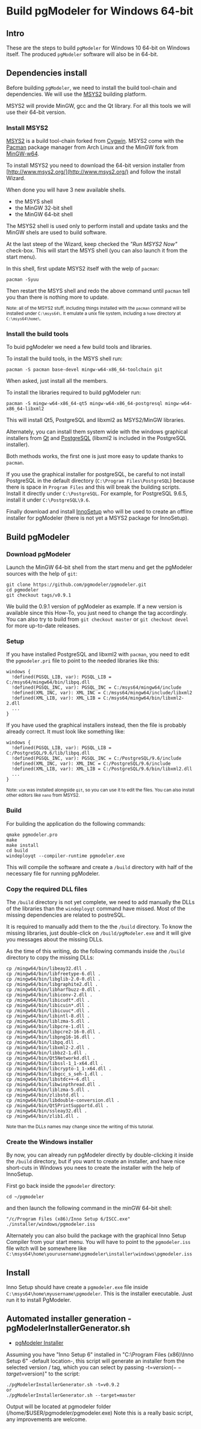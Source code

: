 # Build pgModeler for Windows 64-bit

## Intro

These are the steps to build `pgModeler` for Windows 10 64-bit on Windows itself.
The produced `pgModeler` software will also be in 64-bit.


## Dependencies install

Before building `pgModeler`, we need to install the build tool-chain and dependencies.
We will use the [MSYS2](http://www.msys2.org/) building platform.

MSYS2 will provide MinGW, gcc and the Qt library.
For all this tools we will use their 64-bit version.


### Install MSYS2

[MSYS2](http://www.msys2.org/) is a build tool-chain forked from [Cygwin](https://www.cygwin.com/). MSYS2 come with
the [Pacman](https://www.archlinux.org/pacman/) package manager from Arch Linux and the MinGW fork
from [MinGW-w64](https://mingw-w64.org/).

To install MSYS2 you need to download the 64-bit version installer from  [http://www.msys2.org/](http://www.msys2.org/)
and follow the install Wizard.

When done you will have 3 new available shells.

* the MSYS shell
* the MinGW 32-bit shell
* the MinGW 64-bit shell

The MSYS2 shell is used only to perform install and update tasks and the MinGW shels are used to build software.

At the last steep of the Wizard, keep checked the *"Run MSYS2 Now"* check-box. This will start the MSYS shell
(you can also launch it from the start menu). 

In this shell, first update MSYS2 itself with the welp of `pacman`:
```
pacman -Syuu
```

Then restart the MSYS shell and redo the above command until `pacman` tell you than there is nothing more to update.

<small>Note: all of the MSYS2 stuff, including things installed with the `pacman` command will be installed under `C:\msys64\`.
It emulate a unix file system, including a `home` directory at `C:\msys64\home\`.</small>


### Install the build tools

To buid pgModeler we need a few build tools and libraries.

To install the build tools, in the MSYS shell run:
```
pacman -S pacman base-devel mingw-w64-x86_64-toolchain git
```
When asked, just install all the members.

To install the libraries required to build pgModeler run:
```
pacman -S mingw-w64-x86_64-qt5 mingw-w64-x86_64-postgresql mingw-w64-x86_64-libxml2
```
This will install Qt5, PostgreSQL and libxml2 as MSYS2/MinGW libraries.

Alternately, you can install them system wide with the windows graphical installers
from [Qt](https://www1.qt.io/download-open-source/)
and [PostgreSQL](https://www.enterprisedb.com/downloads/postgres-postgresql-downloads)
(libxml2 is included in the PostgreSQL installer). 

Both methods works, the first one is just more easy to update thanks to `pacman`.

If you use the graphical installer for postgreSQL, be careful to not install PostgreSQL in the default
directory (`C:\Program Files\PostgreSQL`) because there is space in `Program Files` and this will break
the building scripts. Install it directly under `C:\PostgreSQL`. For example, for PostgreSQL 9.6.5,
install it under `C:\PostgreSQL\9.6`. 

Finally download and install [InnoSetup](http://www.jrsoftware.org/isinfo.php) who will be used to create
an offline installer for pgModeler (there is not yet a MSYS2 package for InnoSetup).


## Build pgModeler

### Download pgModeler

Launch the MinGW 64-bit shell from the start menu and get the pgModeler sources with the help of `git`:

```
git clone https://github.com/pgmodeler/pgmodeler.git
cd pgmodeler
git checkout tags/v0.9.1
```
We build the 0.9.1 version of pgModeler as example. If a new version is available since this How-To,
you just need to change the tag accordingly. You can also try to build from `git checkout master`
or `git checkout devel` for more up-to-date releases.


### Setup

If you have installed PostgreSQL and libxml2 with `pacman`, you need to edit the `pgmodeler.pri` file to point
to the needed libraries like this:
```
windows {
  !defined(PGSQL_LIB, var): PGSQL_LIB = C:/msys64/mingw64/bin/libpq.dll
  !defined(PGSQL_INC, var): PGSQL_INC = C:/msys64/mingw64/include
  !defined(XML_INC, var): XML_INC = C:/msys64/mingw64/include/libxml2
  !defined(XML_LIB, var): XML_LIB = C:/msys64/mingw64/bin/libxml2-2.dll
  ...
}

```

If you have used the graphical installers instead, then the file is probably already correct. 
It must look like something like:
```
windows {
  !defined(PGSQL_LIB, var): PGSQL_LIB = C:/PostgreSQL/9.6/lib/libpq.dll
  !defined(PGSQL_INC, var): PGSQL_INC = C:/PostgreSQL/9.6/include
  !defined(XML_INC, var): XML_INC = C:/PostgreSQL/9.6/include
  !defined(XML_LIB, var): XML_LIB = C:/PostgreSQL/9.6/bin/libxml2.dll
  ...
}

```
<small>Note: `vim` was installed alongside `git`, so you can use it to edit the files.
You can also install other editors like `nano` from MSYS2.</small>


### Build

For building the application do the following commands:
```
qmake pgmodeler.pro
make
make install
cd build
windeployqt --compiler-runtime pgmodeler.exe
```

This will compile the software and create a `/build` directory with half of the necessary file for running pgModeler.


### Copy the required DLL files

The `/build` directory is not yet complete, we need to add manually the DLLs of the libraries than the `windeployqt`
command have missed. Most of the missing dependencies are related to postreSQL.

It is required to manually add them to the the `/build` directory. To know the missing libraries, just double-click
on `/build/pgModeler.exe` and it will give you messages about the missing DLLs.

As the time of this writing, do the following commands inside the `/build` directory to copy the missing DLLs:
```
cp /mingw64/bin/libeay32.dll .
cp /mingw64/bin/libfreetype-6.dll .
cp /mingw64/bin/libglib-2.0-0.dll .
cp /mingw64/bin/libgraphite2.dll .
cp /mingw64/bin/libharfbuzz-0.dll .
cp /mingw64/bin/libiconv-2.dll .
cp /mingw64/bin/libicudt*.dll .
cp /mingw64/bin/libicuin*.dll .
cp /mingw64/bin/libicuuc*.dll .
cp /mingw64/bin/libintl-8.dll .
cp /mingw64/bin/liblzma-5.dll .
cp /mingw64/bin/libpcre-1.dll .
cp /mingw64/bin/libpcre2-16-0.dll .
cp /mingw64/bin/libpng16-16.dll .
cp /mingw64/bin/libpq.dll .
cp /mingw64/bin/libxml2-2.dll .
cp /mingw64/bin/libbz2-1.dll .
cp /mingw64/bin/Qt5Networkd.dll .
cp /mingw64/bin/libssl-1_1-x64.dll .
cp /mingw64/bin/libcrypto-1_1-x64.dll .
cp /mingw64/bin/libgcc_s_seh-1.dll .
cp /mingw64/bin/libstdc++-6.dll .
cp /mingw64/bin/libwinpthread.dll .
cp /mingw64/bin/liblzma-5.dll .
cp /mingw64/bin/zlibstd.dll .
cp /mingw64/bin/libdouble-conversion.dll .
cp /mingw64/bin/Qt5PrintSupportd.dll .
cp /mingw64/bin/ssleay32.dll .
cp /mingw64/bin/zlib1.dll .

```
<small>Note than the DLLs names may change since the writing of this tutorial.</small>


### Create the Windows installer

By now, you can already run pgModeler directly by double-clicking it inside the `/build` directory,
but if you want to create an installer, and have nice short-cuts in Windows you nees to create the installer
with the help of InnoSetup.

First go back inside the `pgmodeler` directory:
```
cd ~/pgmodeler
```
and then launch the following command in the minGW 64-bit shell:
```
"/c/Program Files (x86)/Inno Setup 6/ISCC.exe" ./installer/windows/pgmodeler.iss
```

Alternately you can also build the package with the graphical Inno Setup Compiler from your start menu.
You will have to point to the `pgmodeler.iss` file witch will be somewhere like
`C:\msys64\home\yourusername\pgmodeler\installer\windows\pgmodeler.iss`


## Install

Inno Setup should have create a `pgmodeler.exe` file inside  `C:\msys64\home\myusername\pgmodeler`.
This is the installer executable. Just run it to install PgModeler.


## Automated installer generation - pgModelerInstallerGenerator.sh

* [pgModeler Installer](https://github.com/titoshadow/miniwark-howtos/blob/master/pgModelerInstallerGenerator.sh)

Assuming you have "Inno Setup 6" installed in "C:\Program Files (x86)\Inno Setup 6" -default location-, this script will generate an installer from the selected version / tag, which you can select by passing -t=$version (--target=$version)" to the script:
```
./pgModelerInstallerGenerator.sh -t=v0.9.2
or
./pgModelerInstallerGenerator.sh --target=master
```
Output will be located at pgmodeler folder (/home/$USER/pgmodeler/pgmodeler.exe)
Note this is a really basic script, any improvements are welcome.
